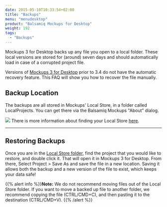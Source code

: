 ```yaml
---
date: 2015-05-10T10:33:54+02:00
title: "Backups"
menu: "menudesktop"
product: "Balsamiq Mockups for Desktop"
weight: 192
tags:
  - "Backups"
---
```

Mockups 3 for Desktop backs up any file you open to a local folder. These local versions are stored for (around) seven days and should automatically load in case of a corrupted project file.

Versions of [Mockups 3 for Desktop](https://balsamiq.com/download) prior to 3.4 do not have the automatic recovery feature. This FAQ will show you how to recover the file manually.

## Backup Location

The backups are all stored in Mockups' Local Store, in a folder called LocalProjects. You can get there via the Balsamiq Mockups "About" dialog.

![](https://media.balsamiq.com/img/support/docs/m4d/b3/localstore.png)
There is more information about finding your Local Store [here](/desktop/localstore/).

* * *

## Restoring Backups

Once you are in the [Local Store folder](/desktop/localstore/), find the project that you would like to restore, and double click it. That will open it in Mockups 3 for Desktop. From there, Select Project > Save As and save the file in a new location. Saving it allows both the backup and a new version of the file to exist, which keeps your data safe!

{{% alert info %}}**Note:** We do not recommend moving files out of the Local Store folder. If you want to move a backed up file to another folder, we recommend copying the file (CTRL/CMD+C), and then pasting it to the destination (CTRL/CMD+V). {{% /alert %}}

